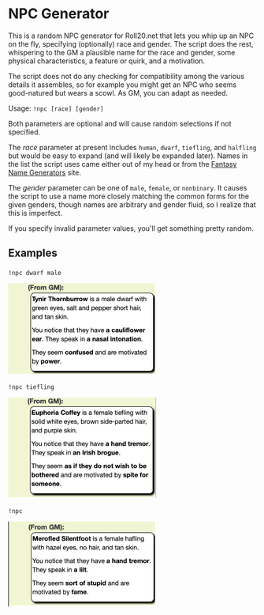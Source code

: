 # NPC Generator

This is a random NPC generator for Roll20.net that lets you whip up an NPC on the fly, specifying (optionally) race and gender. The script does the rest, whispering to the GM a plausible name for the race and gender, some physical characteristics, a feature or quirk, and a motivation. 

The script does not do any checking for compatibility among the various details it assembles, so for example you might get an NPC who seems good-natured but wears a scowl. As GM, you can adapt as needed.


Usage: <code>!npc [race] [gender]</code>

Both parameters are optional and will cause random selections if not specified.

The <em>race</em> parameter at present includes `human`, `dwarf`, `tiefling`, and `halfling` but would be easy to expand (and will likely be expanded later). Names in the list the script uses came either out of my head or from the [Fantasy Name Generators](https://www.fantasynamegenerators.com/) site. 

The <em>gender</em> parameter can be one of `male`, `female`, or `nonbinary`. It causes the script to use a name more closely matching the common forms for the given genders, though names are arbitrary and gender fluid, so I realize that this is imperfect.

If you specify invalid parameter values, you'll get something pretty random.

## Examples

<p><code>!npc dwarf male</code></p>

![Image npc dwarf male](example-dwarf-male.png)

<p><code>!npc tiefling</code></p>

![Image npc tiefling](example-tiefling.png)

<p><code>!npc</code></p>

![Image npc](example-npc.png)
